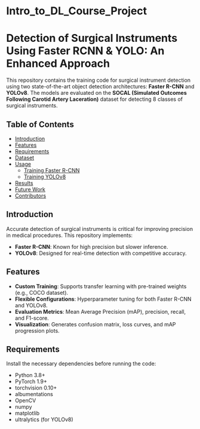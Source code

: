 # Intro_to_DL_Course_Project

# Detection of Surgical Instruments Using Faster RCNN & YOLO: An Enhanced Approach

This repository contains the training code for surgical instrument detection using two state-of-the-art object detection architectures: **Faster R-CNN** and **YOLOv8**. The models are evaluated on the **SOCAL (Simulated Outcomes Following Carotid Artery Laceration)** dataset for detecting 8 classes of surgical instruments.

## Table of Contents
- [Introduction](#introduction)
- [Features](#features)
- [Requirements](#requirements)
- [Dataset](#dataset)
- [Usage](#usage)
  - [Training Faster R-CNN](#training-faster-r-cnn)
  - [Training YOLOv8](#training-yolov8)
- [Results](#results)
- [Future Work](#future-work)
- [Contributors](#contributors)

## Introduction

Accurate detection of surgical instruments is critical for improving precision in medical procedures. This repository implements:
- **Faster R-CNN**: Known for high precision but slower inference.
- **YOLOv8**: Designed for real-time detection with competitive accuracy.

## Features

- **Custom Training**: Supports transfer learning with pre-trained weights (e.g., COCO dataset).
- **Flexible Configurations**: Hyperparameter tuning for both Faster R-CNN and YOLOv8.
- **Evaluation Metrics**: Mean Average Precision (mAP), precision, recall, and F1-score.
- **Visualization**: Generates confusion matrix, loss curves, and mAP progression plots.

## Requirements

Install the necessary dependencies before running the code:
- Python 3.8+
- PyTorch 1.9+
- torchvision 0.10+
- albumentations
- OpenCV
- numpy
- matplotlib
- ultralytics (for YOLOv8)


